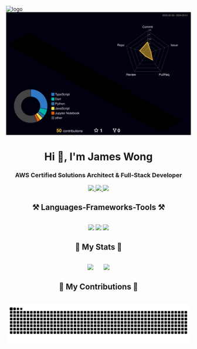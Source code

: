 ![logo](https://github.com/zinxon/zinxon/blob/main/Github%20Banner.gif)
<img alt="Contribtion" src="https://github.com/zinxon/zinxon/blob/main/profile-3d-contrib/profile-night-rainbow.svg" />

<h1 align="center">Hi 👋, I'm James Wong</h1>
<h3 align="center">AWS Certified Solutions Architect & Full-Stack Developer </h3>
<div align="center"> 
  <a href="mailto:shingsonz@gmail.com">
    <img src="https://img.shields.io/badge/Gmail-333333?style=for-the-badge&logo=gmail&logoColor=red" />
  </a>
  <a href="https://linkedin.com/in/shingson" target="_blank">
    <img src="https://img.shields.io/badge/LinkedIn-0077B5?style=for-the-badge&logo=linkedin&logoColor=white" target="_blank" />
  </a>
  <a href="https://next-portfolio-zinxon.vercel.app/" target="_blank">
     <img src="https://img.shields.io/badge/Portfolio-FF5722?style=for-the-badge&logo=todoist&logoColor=white" target="_blank" /> <!-- sqlite, safari, google-chrome are other good icon options -->
  </a>
</div>

<h2 align="center">⚒️ Languages-Frameworks-Tools ⚒️</h2>
<br/>
<div align="center">
    <img src="https://skillicons.dev/icons?i=nextjs,react,html,css,javascript,typescript,tailwind,nodejs,express,java,python,php" />
    <img src="https://skillicons.dev/icons?i=aws,gcp,mongodb,mysql,postgres,firebase,docker,terraform,nginx,redis,flutter,dart" />
    <img src="https://skillicons.dev/icons?i=github,gitlab,githubactions,git,vscode,postman,flask,figma,bun,bash" />
  <br>
</div>



<div align="center">
  <h2>🔸 My Stats 🔸</h2>
  <br>
<span>&emsp;&emsp;</span>
<img height="170px" src="https://github-readme-stats.vercel.app/api?username=zinxon&theme=react" /><span>&emsp;&emsp;</span><img height="170px" src="https://github-readme-stats.vercel.app/api/top-langs/?username=zinxon&layout=compact&langs_count=8&theme=react" />
<span>&emsp;&emsp;</span>
</div>

<div align="center">
  <h2>🐍 My Contributions 🐍</h2>
  <br>
  <img alt="snake eating my contributions" src="https://raw.githubusercontent.com/zinxon/zinxon/output/github-contribution-grid-snake-dark.svg" />
  <br/><br/><br/>
</div>
